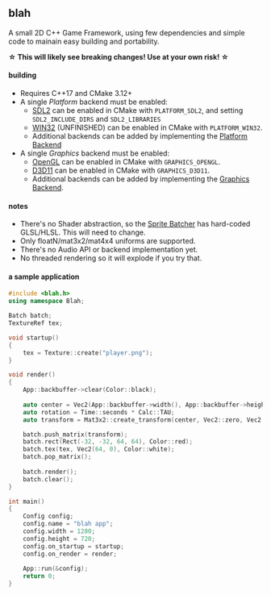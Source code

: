 ## blah
A small 2D C++ Game Framework, using few dependencies and simple code to mainain easy building and portability.

**☆ This will likely see breaking changes! Use at your own risk! ☆**

#### building
 - Requires C++17 and CMake 3.12+
 - A single *Platform* backend must be enabled:
	- [SDL2](https://github.com/NoelFB/blah/blob/master/src/internal/platform_backend_sdl2.cpp) can be enabled in CMake with `PLATFORM_SDL2`, and setting `SDL2_INCLUDE_DIRS` and `SDL2_LIBRARIES`
	- [WIN32](https://github.com/NoelFB/blah/blob/master/src/internal/platform_backend_win32.cpp) (UNFINISHED) can be enabled in CMake with `PLATFORM_WIN32`.
	- Additional backends can be added by implementing the [Platform Backend](https://github.com/NoelFB/blah/blob/master/src/internal/platform_backend.h)
 - A single *Graphics* backend must be enabled:
	- [OpenGL](https://github.com/NoelFB/blah/blob/master/src/internal/graphics_backend_gl.cpp) can be enabled in CMake with `GRAPHICS_OPENGL`.
	- [D3D11](https://github.com/NoelFB/blah/blob/master/src/internal/graphics_backend_d3d11.cpp) can be enabled in CMake with `GRAPHICS_D3D11`.
	- Additional backends can be added by implementing the [Graphics Backend](https://github.com/NoelFB/blah/blob/master/src/internal/graphics_backend.h).
 
#### notes
 - There's no Shader abstraction, so the [Sprite Batcher](https://github.com/NoelFB/blah/blob/master/include/blah/drawing/batch.h) has hard-coded GLSL/HLSL. This will need to change.
 - Only floatN/mat3x2/mat4x4 uniforms are supported.
 - There's no Audio API or backend implementation yet.
 - No threaded rendering so it will explode if you try that.

#### a sample application

```cpp
#include <blah.h>
using namespace Blah;

Batch batch;
TextureRef tex;

void startup()
{
	tex = Texture::create("player.png");
}

void render()
{
	App::backbuffer->clear(Color::black);
	
	auto center = Vec2(App::backbuffer->width(), App::backbuffer->height()) / 2;
	auto rotation = Time::seconds * Calc::TAU;
	auto transform = Mat3x2::create_transform(center, Vec2::zero, Vec2::one, rotation);

	batch.push_matrix(transform);
	batch.rect(Rect(-32, -32, 64, 64), Color::red);
	batch.tex(tex, Vec2(64, 0), Color::white);
	batch.pop_matrix();
	
	batch.render();
	batch.clear();
}

int main()
{
	Config config;
	config.name = "blah app";
	config.width = 1280;
	config.height = 720;
	config.on_startup = startup;
	config.on_render = render;
	
	App::run(&config);
	return 0;
}

```
